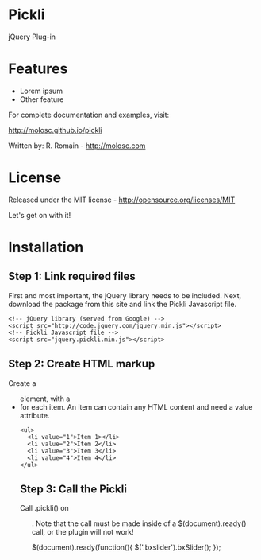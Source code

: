 Pickli
======

jQuery Plug-in

# Features
- Lorem ipsum 
- Other feature

For complete documentation and examples, visit: 

http://molosc.github.io/pickli

Written by: R. Romain - http://molosc.com


# License

Released under the MIT license - http://opensource.org/licenses/MIT

Let's get on with it!


# Installation

## Step 1: Link required files

First and most important, the jQuery library needs to be included. Next, download the package from this site and link the Pickli Javascript file.

```
<!-- jQuery library (served from Google) -->
<script src="http://code.jquery.com/jquery.min.js"></script>
<!-- Pickli Javascript file -->
<script src="jquery.pickli.min.js"></script>
```

## Step 2: Create HTML markup

Create a <ul> element, with a <li> for each item. An item can contain any HTML content and need a value attribute.

```
<ul>
  <li value="1">Item 1></li>
  <li value="2">Item 2</li>
  <li value="3">Item 3</li>
  <li value="4">Item 4</li>
</ul>
```

## Step 3: Call the Pickli

Call .pickli() on <ul>. Note that the call must be made inside of a $(document).ready() call, or the plugin will not work!

$(document).ready(function(){
  $('.bxslider').bxSlider();
});


















